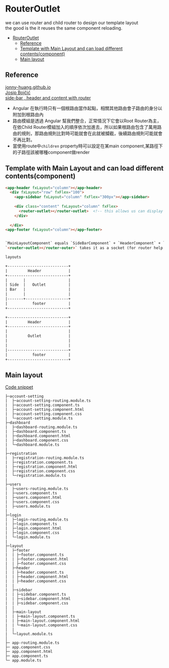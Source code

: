 # RouterOutlet

we can use router and child router to design our template layout    
the good is the it reuses the same component reloading.   

- [RouterOutlet](#routeroutlet)
  - [Reference](#reference)
  - [Template with Main Layout and can load different contents(component)](#template-with-main-layout-and-can-load-different-contentscomponent)
  - [Main layout](#main-layout)

## Reference

[jonny-huang.github.io](https://jonny-huang.github.io/angular/training/09_angular_router2/)   
[Josip Bojčić](https://indepth.dev/posts/1235/how-to-reuse-common-layouts-in-angular-using-router-2)     
[side-bar , header and content with router](https://dimitr.im/content-sidebar-angular-routing)    

- Angular 在執行時只有一個根路由當作起點，相關其他路由會子路由的身分以附加到根路由內
- 路由模組是透過 Angular 幫我們整合，正常情況下它會以Root Router為主，在依Child Router模組加入的順序依次加進去，所以如果根路由包含了萬用路由的規則，那路由規則比對時可能就會在此就被攔截，後續路由規則可能就會不再比對。
- 當使用route中`children` property時可以設定在某main component,某路徑下的子路徑該被哪種component做render

## Template with Main Layout and can load different contents(component)

```html
<app-header fxLayout="column"></app-header>
  <div fxLayout="row" fxFlex="100">
    <app-sidebar fxLayout="column" fxFlex="300px"></app-sidebar>
    
    <div class="content" fxLayout="column" fxFlex>
      <router-outlet></router-outlet>  <!-- this allows us can display different templates -->
    </div>
  
  </div>
<app-footer fxLayout="column"></app-footer>


`MainLayoutComponent` equals `SideBarComponent` + `HeaderComponent` + `FooterComponent` 
`<router-outlet></router-outer>` takes it as a socket (for router help us redirect different path)

layouts

+---------------------------+
|         Header            |    
+---------------------------+
|       |                   |  
| Side  |   Outlet          |    
| Bar   |                   |
|       |                   |
|-------+-------------------+
|           footer          |
+---------------------------+

+---------------------------+
|         Header            |
+---------------------------+
|                           |
|         Outlet            |
|                           |
|                           |
|---------------------------+
|           footer          |
+---------------------------+
```

## Main layout
[Code snippet](https://stackblitz.com/edit/github-uy2zea-dq1yut?file=src%2Fapp%2Fapp.component.html)  
```
├─account-setting
|  ├─account-setting-routing.module.ts
|  ├─account-setting.component.ts
|  ├─account-setting.component.html
|  ├─account-setting.component.css
|  └─account-setting.module.ts
├─dashboard
|  ├─dashboard-routing.module.ts
|  ├─dashboard.component.ts
|  ├─dashboard.component.html
|  ├─dashboard.component.css
|  └─dashboard.module.ts
|
├─registration
|  ├─registration-routing.module.ts
|  ├─registration.component.ts
|  ├─registration.component.html
|  ├─registration.component.css
|  └─registration.module.ts
|
├─users
|  ├─users-routing.module.ts
|  ├─users.component.ts
|  ├─users.component.html
|  ├─users.component.css
|  ├─users.module.ts
|
├─login
|  ├─login-routing.module.ts
|  ├─login.component.ts
|  ├─login.component.html
|  ├─login.component.css
|  └─login.module.ts
|
├─layout
│  ├─footer
|  | ├─footer.component.ts
|  | ├─footer.component.html
|  | ├─footer.component.css
│  ├─header
|  | ├─header.component.ts
|  | ├─header.component.html
|  | ├─header.component.css
|  | 
|  ├─sidebar
|  | ├─sidebar.component.ts
|  | ├─sidebar.component.html
|  | ├─sidebar.component.css
|  |
│  ├─main-layout    
|  | ├─main-layout.component.ts
|  | ├─main-layout.component.html
|  | └─main-layout.component.css
│  |
|  └─layout.module.ts
│ 
├─ app-routing.module.ts
├─ app.component.css
├─ app.component.html
├─ app.component.ts 
└─ app.module.ts
```



